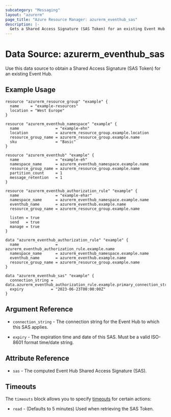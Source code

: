 ```yaml
---
subcategory: "Messaging"
layout: "azurerm"
page_title: "Azure Resource Manager: azurerm_eventhub_sas"
description: |-
  Gets a Shared Access Signature (SAS Token) for an existing Event Hub.
---
```


# Data Source: azurerm_eventhub_sas

Use this data source to obtain a Shared Access Signature (SAS Token) for an existing Event Hub.

## Example Usage

```hcl
resource "azurerm_resource_group" "example" {
  name     = "example-resources"
  location = "West Europe"
}

resource "azurerm_eventhub_namespace" "example" {
  name                = "example-ehn"
  location            = azurerm_resource_group.example.location
  resource_group_name = azurerm_resource_group.example.name
  sku                 = "Basic"
}

resource "azurerm_eventhub" "example" {
  name                = "example-eh"
  namespace_name      = azurerm_eventhub_namespace.example.name
  resource_group_name = azurerm_resource_group.example.name
  partition_count     = 1
  message_retention   = 1
}

resource "azurerm_eventhub_authorization_rule" "example" {
  name                = "example-ehar"
  namespace_name      = azurerm_eventhub_namespace.example.name
  eventhub_name       = azurerm_eventhub.example.name
  resource_group_name = azurerm_resource_group.example.name

  listen = true
  send   = true
  manage = true
}

data "azurerm_eventhub_authorization_rule" "example" {
  name                = azurerm_eventhub_authorization_rule.example.name
  namespace_name      = azurerm_eventhub_namespace.example.name
  eventhub_name       = azurerm_eventhub.example.name
  resource_group_name = azurerm_resource_group.example.name
}

data "azurerm_eventhub_sas" "example" {
  connection_string = data.azurerm_eventhub_authorization_rule.example.primary_connection_string
  expiry            = "2023-06-23T00:00:00Z"
}
```

## Argument Reference

* `connection_string` - The connection string for the Event Hub to which this SAS applies.

* `expiry` - The expiration time and date of this SAS. Must be a valid ISO-8601 format time/date string.

## Attribute Reference

* `sas` - The computed Event Hub Shared Access Signature (SAS).

## Timeouts

The `timeouts` block allows you to specify [timeouts](https://developer.hashicorp.com/terraform/language/resources/configure#define-operation-timeouts) for certain actions:

* `read` - (Defaults to 5 minutes) Used when retrieving the SAS Token.
